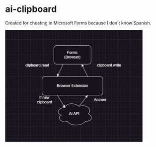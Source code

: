 # ai-clipboard
 Created for cheating in Microsoft Forms because I don't know Spanish.

![Image](forms-cheat.png)
